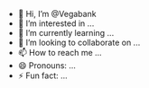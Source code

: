 - 👋 Hi, I’m @Vegabank
- 👀 I’m interested in ...
- 🌱 I’m currently learning ...
- 💞️ I’m looking to collaborate on ...
- 📫 How to reach me ...
- 😄 Pronouns: ...
- ⚡ Fun fact: ...

<!---
Vegabank/Vegabank is a ✨ special ✨ repository because its `README.md` (this file) appears on your GitHub profile.
You can click the Preview link to take a look at your changes.
--->
